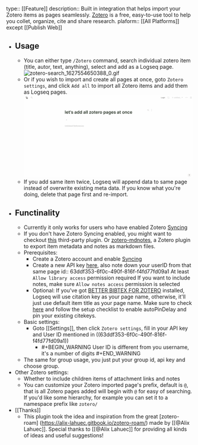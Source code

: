 type:: [[Feature]]
description:: Built in integration that helps import your Zotero items as pages seamlessly. [Zotero](https://www.zotero.org/) is a free, easy-to-use tool to help you collet, organize, cite and share research.
plaform:: [[All Platforms]] except [[Publish Web]]

- ## Usage
	- You can either type `/Zotero` command, search individual zotero item (title, autor, text, anything), select and add as a Logseq page.
	  ![zotero-search_1627554650388_0.gif](../assets/zotero-search_1627554650388_0_1675489530489_0.gif)
	- Or if you wish to import and create all pages at once, goto `Zotero settings`, and click `Add all` to import all Zotero items and add them as Logseq pages.
	  ![zotero-add-all_1627558378327_0.gif](../assets/zotero-add-all_1627558378327_0_1675489686953_0.gif)
	- If you add same item twice, Logseq will append data to same page instead of overwrite existing meta data. If you know what you're doing, delete that page first and re-import.
- ## Functinality
	- Currently it only works for users who have enabled Zotero [Syncing](https://www.zotero.org/support/sync)
	- If you don't have Zotero Syncing enabled, you might want to checkout [this](https://github.com/aljedaxi/logseq-zotero/) third-party plugin. Or [zotero-mdnotes](https://argentinaos.com/zotero-mdnotes/), a Zotero plugin to export item metadata and notes as markdown files.
	- Prerequisites:
		- Create a Zotero account and enable [Syncing](https://www.zotero.org/support/sync)
		- Create a new API key [here](https://www.zotero.org/settings/keys), also note down your userID from that same page
		  id:: 63ddf353-6f0c-490f-816f-f4fd77fd09a1
		  At least `Allow library access` permission required
		  If you want to include notes, make sure `Allow notes access` permission is selected
		- Optional:
		  If you've got [BETTER BIBTEX FOR ZOTERO](https://retorque.re/zotero-better-bibtex/installation) installed, Logseq will use citation key as your page name, otherwise, it'll just use default item title as your page name.
		  Make sure to check [here](https://alix-lahuec.gitbook.io/zotero-roam/getting-started/prereqs) and follow the setup checklist to enable autoPinDelay and pin your existing citekeys.
	- Basic settings:
		- Goto [[Settings]], then click `Zotero settings`, fill in your API key and User ID mentioned in ((63ddf353-6f0c-490f-816f-f4fd77fd09a1))
			- #+BEGIN_WARNING
			  User ID is different from you username, it's a number of digits
			  #+END_WARNING
	- The same for group usage, you just put your group id, api key and choose group.
- Other Zotero settings:
	- Whether to include children items of attachment links and notes
	- You can customize your Zotero imported page's prefix, default is `@`, that is all Zotero pages added will begin with `@` for easy of searching. If you'd like some hierarchy, for example you can set it to a namespace prefix like `zotero/`
- [[Thanks]]
	- This plugin took the idea and inspiration from the great [zotero-roam] (https://alix-lahuec.gitbook.io/zotero-roam/) made by [[@Alix Lahuec]]. Special thanks to [[@Alix Lahuec]] for providing all kinds of ideas and useful suggestions!